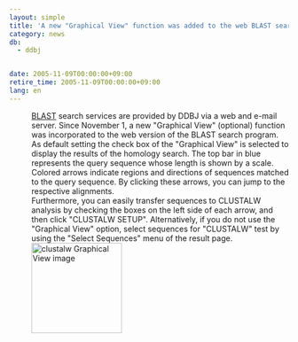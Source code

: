 ```yaml
---
layout: simple
title: 'A new "Graphical View" function was added to the web BLAST search program'
category: news
db:
  - ddbj


date: 2005-11-09T00:00:00+09:00
retire_time: 2005-11-09T00:00:00+09:00
lang: en
---
```


<dd><a href="http://blast.ddbj.nig.ac.jp/top-e.html">BLAST</a> search services are provided by DDBJ via a web and e-mail server. Since November 1, a new "Graphical View" (optional) function was incorporated to the web version of the BLAST search program.
<dd>As default setting the check box of the "Graphical View" is selected to display the results of the homology search. The top bar in blue represents the query sequence whose length is shown by a scale. Colored arrows indicate regions and directions of sequences matched to the query sequence. By clicking these arrows, you can jump to the respective alignments.
<dd>Furthermore, you can easily transfer sequences to CLUSTALW analysis by checking the boxes on the left side of each arrow, and then click "CLUSTALW SETUP". Alternatively, if you do not use the "Graphical View" option, select sequences for "CLUSTALW" test by using the "Select Sequences" menu of the result page.
<dd><img src="{{ site.baseurl }}/assets/images/news/clustalw-gv.gif" wifth="302" height="163" alt="clustalw Graphical View image"></dd>
</dd>
</dd>
</dd>
